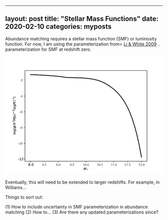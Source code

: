 ----
layout: post
title:  "Stellar Mass Functions"
date:   2020-02-10
categories: myposts
---


Abundance matching requires a stellar mass function (SMF) or luminosity function. For now, I am using the parameterization from>
<a href="https://ui.adsabs.harvard.edu/abs/2009MNRAS.398.2177L">Li & White 2009</a>
.. parameterization for SMF at redshift zero.


 <img src="SMF_Li2009.pdf" >

Eventually, this will need to be extended to larger redshifts. For example, in Williams...

Things to sort out:

(1) How to include uncertainty in SMF parameterization in abundance matching
(2) How to...
(3) Are there any updated parameterizations since?
